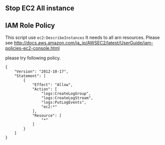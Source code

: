 Stop EC2 All instance
-----------------------

## IAM Role Policy

This script use `ec2:DescribeInstances`
It needs to all arn resources.
Please see http://docs.aws.amazon.com/ja_jp/AWSEC2/latest/UserGuide/iam-policies-ec2-console.html 

please try following policy.

```
{
    "Version": "2012-10-17",
    "Statement": [
        {
            "Effect": "Allow",
            "Action": [
                "logs:CreateLogGroup",
                "logs:CreateLogStream",
                "logs:PutLogEvents",
                "ec2:*"
            ],
            "Resource": [
                "*"
            ]
        }
    ]
}
```